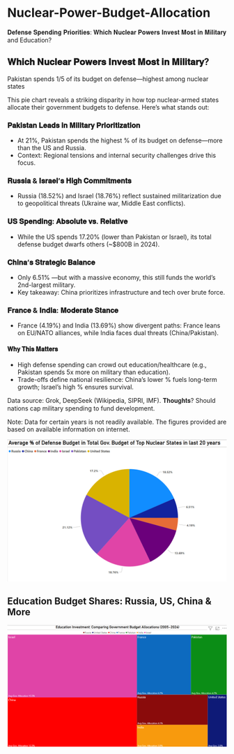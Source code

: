 # Nuclear-Power-Budget-Allocation
𝐃𝐞𝐟𝐞𝐧𝐬𝐞 𝐒𝐩𝐞𝐧𝐝𝐢𝐧𝐠 𝐏𝐫𝐢𝐨𝐫𝐢𝐭𝐢𝐞𝐬: 𝐖𝐡𝐢𝐜𝐡 𝐍𝐮𝐜𝐥𝐞𝐚𝐫 𝐏𝐨𝐰𝐞𝐫𝐬 𝐈𝐧𝐯𝐞𝐬𝐭 𝐌𝐨𝐬𝐭 𝐢𝐧 𝐌𝐢𝐥𝐢𝐭𝐚𝐫𝐲 and Education?

## 𝐖𝐡𝐢𝐜𝐡 𝐍𝐮𝐜𝐥𝐞𝐚𝐫 𝐏𝐨𝐰𝐞𝐫𝐬 𝐈𝐧𝐯𝐞𝐬𝐭 𝐌𝐨𝐬𝐭 𝐢𝐧 𝐌𝐢𝐥𝐢𝐭𝐚𝐫𝐲?

Pakistan spends 1/5 of its budget on defense—highest among nuclear states

This pie chart reveals a striking disparity in how top nuclear-armed states allocate their government budgets to defense. Here’s what stands out: 

### 𝐏𝐚𝐤𝐢𝐬𝐭𝐚𝐧 𝐋𝐞𝐚𝐝𝐬 𝐢𝐧 𝐌𝐢𝐥𝐢𝐭𝐚𝐫𝐲 𝐏𝐫𝐢𝐨𝐫𝐢𝐭𝐢𝐳𝐚𝐭𝐢𝐨𝐧
 - At 21%, Pakistan spends the highest % of its budget on defense—more than the US and Russia. 
 - Context: Regional tensions and internal security challenges drive this focus. 

### 𝐑𝐮𝐬𝐬𝐢𝐚 & 𝐈𝐬𝐫𝐚𝐞𝐥’𝐬 𝐇𝐢𝐠𝐡 𝐂𝐨𝐦𝐦𝐢𝐭𝐦𝐞𝐧𝐭𝐬
 - Russia (18.52%) and Israel (18.76%) reflect sustained militarization due to geopolitical threats (Ukraine war, Middle East conflicts). 

### 𝐔𝐒 𝐒𝐩𝐞𝐧𝐝𝐢𝐧𝐠: 𝐀𝐛𝐬𝐨𝐥𝐮𝐭𝐞 𝐯𝐬. 𝐑𝐞𝐥𝐚𝐭𝐢𝐯𝐞
 - While the US spends 17.20% (lower than Pakistan or Israel), its total defense budget dwarfs others (~$800B in 2024). 

### 𝐂𝐡𝐢𝐧𝐚’𝐬 𝐒𝐭𝐫𝐚𝐭𝐞𝐠𝐢𝐜 𝐁𝐚𝐥𝐚𝐧𝐜𝐞
 - Only 6.51% —but with a massive economy, this still funds the world’s 2nd-largest military. 
 - Key takeaway: China prioritizes infrastructure and tech over brute force. 

### 𝐅𝐫𝐚𝐧𝐜𝐞 & 𝐈𝐧𝐝𝐢𝐚: 𝐌𝐨𝐝𝐞𝐫𝐚𝐭𝐞 𝐒𝐭𝐚𝐧𝐜𝐞
 - France (4.19%) and India (13.69%) show divergent paths: France leans on EU/NATO alliances, while India faces dual threats (China/Pakistan). 

#### 𝐖𝐡𝐲 𝐓𝐡𝐢𝐬 𝐌𝐚𝐭𝐭𝐞𝐫𝐬
- High defense spending can crowd out education/healthcare (e.g., Pakistan spends 5x more on military than education). 
- Trade-offs define national resilience: China’s lower % fuels long-term growth; Israel’s high % ensures survival. 

Data source: Grok, DeepSeek (Wikipedia, SIPRI, IMF).
𝐓𝐡𝐨𝐮𝐠𝐡𝐭𝐬? Should nations cap military spending to fund development.

Note: Data for certain years is not readily available. The figures provided are based on available information on internet.

![𝐃𝐞𝐟𝐞𝐧𝐬𝐞 𝐒𝐩𝐞𝐧𝐝𝐢𝐧𝐠 𝐏𝐫𝐢𝐨𝐫𝐢𝐭𝐢𝐞𝐬](img.png)


## Education Budget Shares: Russia, US, China & More

![Education Budget](img2.png)
